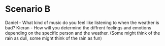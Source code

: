 # Scenario B

Daniel - What kind of music do you feel like listening to when the weather is bad?
Kieran - How will you determind the diffrent feelings and emotions depending on the specific person and the weather.
(Some might think of the rain as dull, some might think of the rain as fun)
